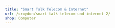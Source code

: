 ```yaml
---
title: "Smart Talk Telecom & Internet"
url: /croydon/smart-talk-telecom-und-internet-2/
shop: Computer
---
```

